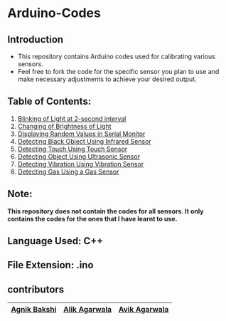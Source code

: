 # Arduino-Codes

## Introduction
- This repository contains Arduino codes used for calibrating various sensors.
- Feel free to fork the code for the specific sensor you plan to use and make necessary adjustments to achieve your desired output.

## Table of Contents:
1. [Blinking of Light at 2-second interval](https://github.com/Agnik7/Arduino-Codes/blob/main/Blink_light/Blink_light.ino)
2. [Changing of Brightness of Light](https://github.com/Agnik7/Arduino-Codes/blob/main/Brightness_alter/Brightness_alter.ino)
3. [Displaying Random Values in Serial Monitor](https://github.com/Agnik7/Arduino-Codes/blob/main/Serial_Monitor_Use/Serial_Monitor_Use.ino)
4. [Detecting Black Object Using Infrared Sensor](https://github.com/Agnik7/Arduino-Codes/blob/main/Black_object/Black_object.ino)
5. [Detecting Touch Using Touch Sensor](https://github.com/Agnik7/Arduino-Codes/blob/main/Touch_sensor/Touch_sensor.ino)
6. [Detecting Object Using Ultrasonic Sensor](https://github.com/Agnik7/Arduino-Codes/blob/main/Object_detect/Object_detect.ino)
7. [Detecting Vibration Using Vibration Sensor](https://github.com/Agnik7/Arduino-Codes/blob/main/Vibration_sensor/Vibration_sensor.ino)
8. [Detecting Gas Using a Gas Sensor](https://github.com/Agnik7/Arduino-Codes/blob/main/Gas_detect/Gas_detect.ino)


## Note: 
**This repository does not contain the codes for all sensors. It only contains the codes for the ones that I have learnt to use.**


## Language Used: C++

## File Extension: .ino

## contributors

| [Agnik Bakshi](https://github.com/Agnik7) | [Alik Agarwala](https://github.com/Alik-Agarwala) | [Avik Agarwala](https://github.com/AvikAgarwala) |
|---|---|---|
